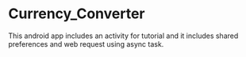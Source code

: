 # Currency_Converter
This android app includes an activity for tutorial and it includes shared preferences and web request using async task.

